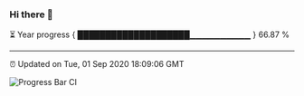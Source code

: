 ### Hi there 👋

⏳ Year progress { ████████████████████▁▁▁▁▁▁▁▁▁▁ } 66.87 %

---

⏰ Updated on Tue, 01 Sep 2020 18:09:06 GMT

![Progress Bar CI](https://github.com/liununu/liununu/workflows/Progress%20Bar%20CI/badge.svg)
